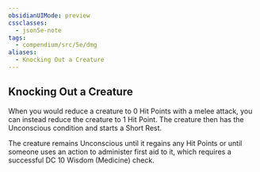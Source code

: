 ```yaml
---
obsidianUIMode: preview
cssclasses:
  - json5e-note
tags:
  - compendium/src/5e/dmg
aliases:
  - Knocking Out a Creature
---
```

## Knocking Out a Creature

When you would reduce a creature to 0 Hit Points with a melee attack, you can instead reduce the creature to 1 Hit Point. The creature then has the Unconscious condition and starts a Short Rest.

The creature remains Unconscious until it regains any Hit Points or until someone uses an action to administer first aid to it, which requires a successful DC 10 Wisdom (Medicine) check.